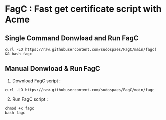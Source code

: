 # FagC : Fast get certificate script with Acme

## Single Command Donwload and Run FagC
```
curl -LO https://raw.githubusercontent.com/sudospaes/FagC/main/fagc) && bash fagc
```

## Manual Donwload & Run FagC

1. Download FagC script :
```
curl -LO https://raw.githubusercontent.com/sudospaes/FagC/main/fagc
```

2. Run FagC script :
```
chmod +x fagc
bash fagc
```

